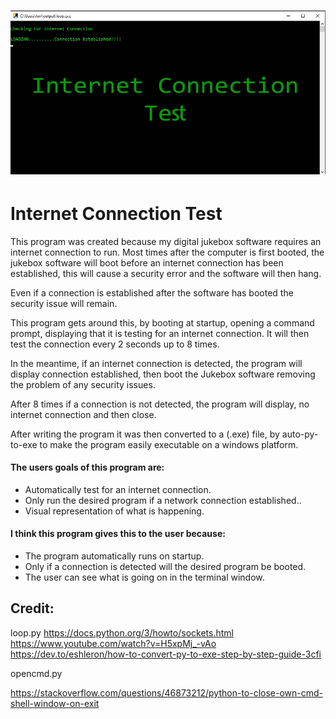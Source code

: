<h1 align="center">
   <img src="https://github.com/jonathanw82/network_test/blob/main/images/repoimage.jpg" alt="repoimage"/>
 </h1>
 

# Internet Connection Test
This program was created because my digital jukebox software requires an internet connection to run.
Most times after the computer is first booted, the jukebox software will boot before an internet connection has been established, this will cause a security error and the software will then hang.

Even if a connection is established after the software has booted the security issue will remain.

This program gets around this, by booting at startup, opening a command prompt, displaying that it is testing for an internet connection. It will then test the connection 
every 2 seconds up to 8 times.

In the meantime, if an internet connection is detected, the program will display connection established, then boot the Jukebox software removing the problem of any security issues.

After 8 times if a connection is not detected, the program will display, no internet connection and then close.

After writing the program it was then converted to a (.exe) file, by auto-py-to-exe to make the program easily executable on a windows platform.


#### The users goals of this program are:
* Automatically test for an internet connection.
* Only run the desired program if a network connection established..
* Visual representation of what is happening.



#### I think this program gives this to the user because:
* The program automatically runs on startup.
* Only if a connection is detected will the desired program be booted.
* The user can see what is going on in the terminal window.


## Credit:

loop.py
https://docs.python.org/3/howto/sockets.html
https://www.youtube.com/watch?v=H5xpMj_-vAo
https://dev.to/eshleron/how-to-convert-py-to-exe-step-by-step-guide-3cfi

opencmd.py

https://stackoverflow.com/questions/46873212/python-to-close-own-cmd-shell-window-on-exit
